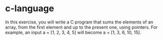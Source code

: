 # c-language

In this exercise, you will write a C program that sums the elements of an array, from the first element and up
to the present one, using pointers. For example, an input a = [1, 2, 3, 4, 5] will become a = [1, 3, 6, 10, 15].

